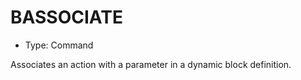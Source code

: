 # BASSOCIATE

- Type: Command

Associates an action with a parameter in a dynamic block definition.
